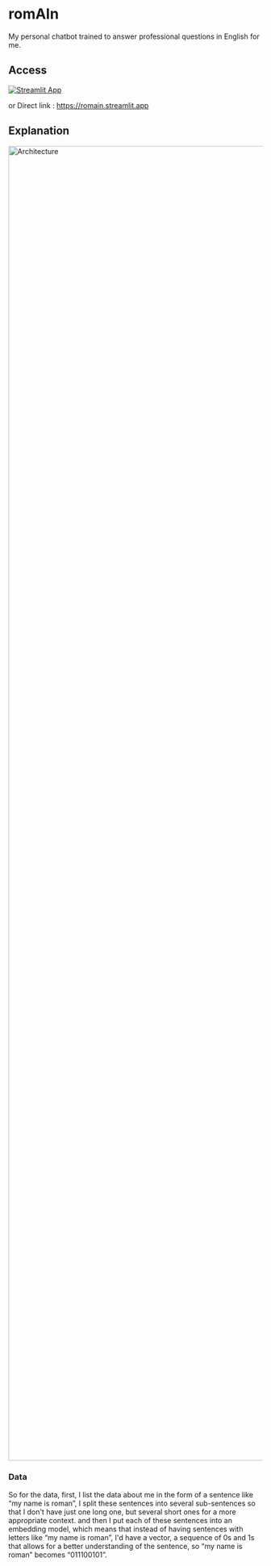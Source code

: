 # romAIn
My personal chatbot trained to answer professional questions in English for me.

## Access

[![Streamlit App](https://static.streamlit.io/badges/streamlit_badge_black_white.svg)](https://romain.streamlit.app)

or Direct link : https://romain.streamlit.app

## Explanation
<img width="2607" alt="Architecture" src="https://github.com/user-attachments/assets/0d751d8c-e2d8-464d-9764-5b4bbc35c260" />

### Data 
So for the data, first, I list the data about me in the form of a sentence like “my name is roman”, I split these sentences into several sub-sentences so that I don't have just one long one, but several short ones for a more appropriate context.
and then I put each of these sentences into an embedding model, which means that instead of having sentences with letters like “my name is roman”, I'd have a vector, a sequence of 0s and 1s that allows for a better understanding of the sentence, so “my name is roman” becomes “011100101”.


